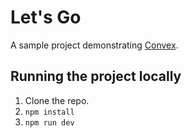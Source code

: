# Let's Go

A sample project demonstrating [Convex](https://www.convex.dev/).

## Running the project locally

1. Clone the repo.
1. `npm install`
1. `npm run dev`

